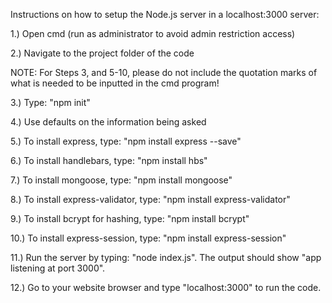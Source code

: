 Instructions on how to setup the Node.js server in a localhost:3000 server:

1.) Open cmd (run as administrator to avoid admin restriction access)

2.) Navigate to the project folder of the code


NOTE: For Steps 3, and 5-10, please do not include the quotation marks of what is needed to be inputted in the cmd program!


3.) Type: "npm init"

4.) Use defaults on the information being asked

5.) To install express, type: "npm install express --save"

6.) To install handlebars, type: "npm install hbs"

7.) To install mongoose, type: "npm install mongoose"

8.) To install express-validator, type: "npm install express-validator"

9.) To install bcrypt for hashing, type: "npm install bcrypt"

10.) To install express-session, type: "npm install express-session"

11.) Run the server by typing: "node index.js". The output should show "app listening at port 3000".

12.) Go to your website browser and type "localhost:3000" to run the code.
